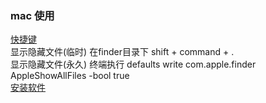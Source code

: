 ### mac 使用  
[快捷键](library/shortcut_key.md)  
显示隐藏文件(临时)  在finder目录下 shift + command + .  
显示隐藏文件(永久)  终端执行  defaults write com.apple.finder AppleShowAllFiles -bool true    
[安装软件](ImageFiles/shortcut_001.png)  

